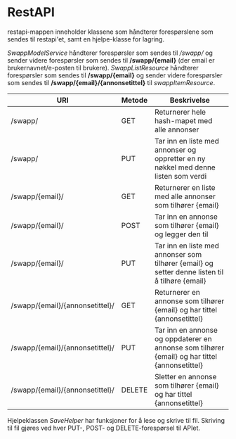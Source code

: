# RestAPI

restapi-mappen inneholder klassene som håndterer forespørslene som sendes til restapi'et, samt en hjelpe-klasse for lagring.

*SwappModelService* håndterer forespørsler som sendes til */swapp/* og sender videre forespørsler som sendes til **/swapp/{email}** (der email er brukernavnet/e-posten til brukere). *SwappListResource* håndterer forespørsler som sendes til **/swapp/{email}** og sender videre forespørsler som sendes til **/swapp/{email}/{annonsetittel}** til *swappItemResource*.

| URI                            | Metode    | Beskrivelse                                           
| ------------------------------ | --------- | ----------------------------------------------------- 
| /swapp/                        | GET       | Returnerer hele hash-mapet med alle annonser          
| /swapp/                        | PUT       | Tar inn en liste med annonser og oppretter en ny nøkkel med denne listen som verdi
| /swapp/{email}/                | GET       | Returnerer en liste med alle annonser som tilhører {email}
| /swapp/{email}/                | POST      | Tar inn en annonse som tilhører {email} og legger den til
| /swapp/{email}/                | PUT       | Tar inn en liste med annonser som tilhører {email} og setter denne listen til å tilhøre {email}
| /swapp/{email}/{annonsetittel}/ | GET       | Returnerer en annonse som tilhører {email} og har tittel {annonsetittel}
| /swapp/{email}/{annonsetittel}/ | PUT       | Tar inn en annonse og oppdaterer en annonse som tilhører {email} og har tittel {annonsetittel}
| /swapp/{email}/{annonsetittel}/ | DELETE    | Sletter en annonse som tilhører {email} og har tittel {annonsetittel}

Hjelpeklassen *SaveHelper* har funksjoner for å lese og skrive til fil. Skriving til fil gjøres ved hver PUT-, POST- og DELETE-forespørsel til APIet.
